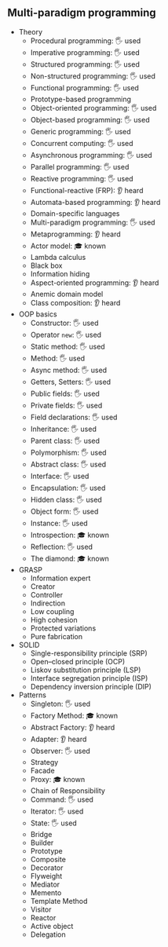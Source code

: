 ## Multi-paradigm programming

- Theory
  - Procedural programming: 🖐️ used
  - Imperative programming: 🖐️ used
  - Structured programming: 🖐️ used
  - Non-structured programming: 🖐️ used
  - Functional programming: 🖐️ used
  - Prototype-based programming
  - Object-oriented programming: 🖐️ used
  - Object-based programming: 🖐️ used
  - Generic programming: 🖐️ used
  - Concurrent computing: 🖐️ used
  - Asynchronous programming: 🖐️ used
  - Parallel programming: 🖐️ used
  - Reactive programming: 🖐️ used
  - Functional-reactive (FRP): 👂 heard
  - Automata-based programming: 👂 heard
  - Domain-specific languages
  - Multi-paradigm programming: 🖐️ used
  - Metaprogramming: 👂 heard
  - Actor model: 🎓 known
  - Lambda calculus
  - Black box
  - Information hiding
  - Aspect-oriented programming: 👂 heard
  - Anemic domain model
  - Class composition: 👂 heard
- OOP basics
  - Constructor: 🖐️ used
  - Operator `new`: 🖐️ used
  - Static method: 🖐️ used
  - Method: 🖐️ used
  - Async method: 🖐️ used
  - Getters, Setters: 🖐️ used
  - Public fields: 🖐️ used
  - Private fields: 🖐️ used
  - Field declarations: 🖐️ used
  - Inheritance: 🖐️ used
  - Parent class: 🖐️ used
  - Polymorphism: 🖐️ used
  - Abstract class: 🖐️ used
  - Interface: 🖐️ used
  - Encapsulation: 🖐️ used
  - Hidden class: 🖐️ used
  - Object form: 🖐️ used
  - Instance: 🖐️ used
  - Introspection: 🎓 known
  - Reflection: 🖐️ used
  - The diamond: 🎓 known
- GRASP
  - Information expert
  - Creator
  - Controller
  - Indirection
  - Low coupling
  - High cohesion
  - Protected variations
  - Pure fabrication
- SOLID
  - Single-responsibility principle (SRP)
  - Open–closed principle (OCP)
  - Liskov substitution principle (LSP)
  - Interface segregation principle (ISP)
  - Dependency inversion principle (DIP)
- Patterns
  - Singleton: 🖐️ used
  - Factory Method: 🎓 known
  - Abstract Factory: 👂 heard
  - Adapter: 👂 heard
  - Observer: 🖐️ used
  - Strategy
  - Facade
  - Proxy: 🎓 known
  - Chain of Responsibility
  - Command: 🖐️ used
  - Iterator: 🖐️ used
  - State: 🖐️ used
  - Bridge
  - Builder
  - Prototype
  - Composite
  - Decorator
  - Flyweight
  - Mediator
  - Memento
  - Template Method
  - Visitor
  - Reactor
  - Active object
  - Delegation
